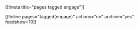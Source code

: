 [[!meta title="pages tagged engage"]]

[[!inline pages="tagged(engage)" actions="no" archive="yes"
feedshow=10]]
